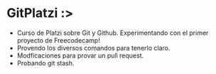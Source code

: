 # GitPlatzi :>
* Curso de Platzi sobre Git y Github. Experimentando con el primer proyecto de Freecodecamp!
 * Provendo los diversos comandos para tenerlo claro.
  * Modficaciones para provar un pull request.
   * Probando git stash.
   
